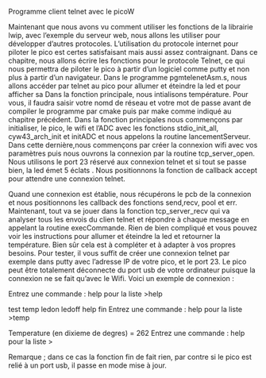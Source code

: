 Programme client telnet  avec le picoW

Maintenant que nous avons vu comment utiliser les fonctions de la librairie lwip, avec l’exemple du serveur web, nous allons les utiliser pour développer d’autres protocoles. L’utilisation du protocole internet pour piloter le pico est certes satisfaisant mais aussi assez contraignant.
Dans ce chapitre, nous allons écrire les fonctions pour le protocole Telnet, ce qui nous permettra de piloter le pico à partir d’un logiciel comme putty et non plus à partir d’un navigateur.
Dans le programme pgmtelenetAsm.s, nous allons accéder par telnet au pico pour allumer et éteindre la led et pour afficher sa Dans la fonction principale, nous intialisons température. Pour vous, il faudra saisir votre nomd de réseau et votre mot de passe avant de compiler le programme par cmake puis par make comme indiqué au chapitre précédent.
Dans la fonction principales nous commençons par initialiser, le pico, le wifi et l’ADC avec les fonctions stdio_init_all, cyw43_arch_init et initADC et nous appelons la routine lancementServeur.
Dans cette dernière,nous commençons par créer la connexion wifi avec vos paramètres puis nous ouvrons la connexion par la routine tcp_server_open. Nous utilisons le port 23 réservé aux connexion telnet et si tout se passe bien, la led émet 5 éclats .
Nous positionnons la fonction de callback accept pour attendre une connexion telnet.

Quand une connexion est établie, nous récupérons le pcb de la connexion et nous positionnons les callback des fonctions send,recv, pool et err.
Maintenant, tout va se jouer dans la fonction tcp_server_recv qui va analyser tous les envois du clien telnet et répondre à chaque message en appelant la routine execCommande.
Rien de bien compliqué et vous pouvez voir les instructions pour allumer et éteindre la led et retourner la température. Bien sûr cela est à compléter et à adapter à vos propres besoins.
Pour tester, il vous suffit de créer une connexion telnet par exemple dans putty avec l’adresse IP de votre pico, et le port 23. Le pico peut être totalement déconnecte du port usb de votre ordinateur puisque la connexion ne se fait qu’avec le Wifi.
Voici un exemple de connexion :

Entrez une commande : help pour la liste >help

test
temp
ledon
ledoff
help
fin
Entrez une commande : help pour la liste >temp

Temperature (en dixieme de degres) = 262
Entrez une commande : help pour la liste >

Remarque ; dans ce cas la fonction fin de fait rien, par contre si le pico est relié à un port usb, il passe en mode mise à jour.

